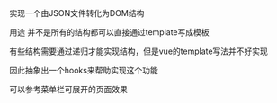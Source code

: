 实现一个由JSON文件转化为DOM结构

用途 并不是所有的结构都可以直接通过template写成模板

有些结构需要通过递归才能实现结构，但是vue的template写法并不好实现

因此抽象出一个hooks来帮助实现这个功能

可以参考菜单栏可展开的页面效果
